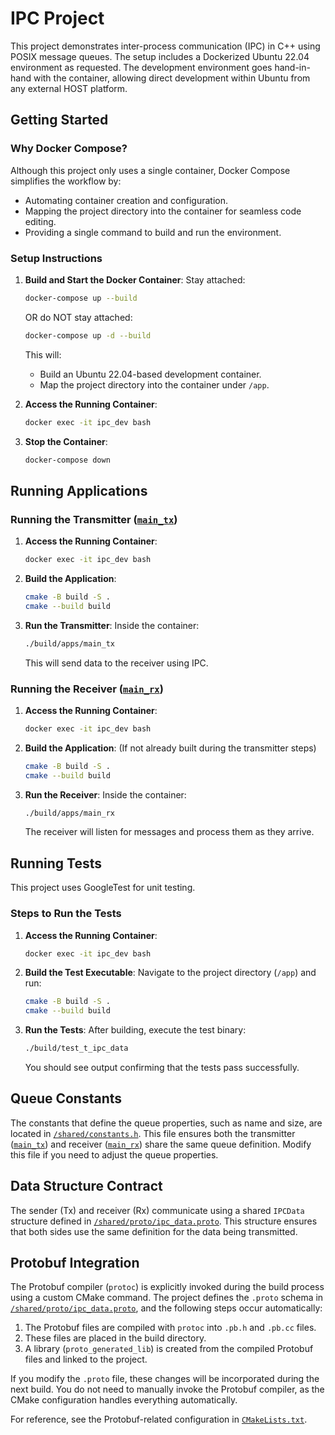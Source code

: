 # IPC Project

This project demonstrates inter-process communication (IPC) in C++ using POSIX message queues. The setup includes a Dockerized Ubuntu 22.04 environment as requested. The development environment goes hand-in-hand with the container, allowing direct development within Ubuntu from any external HOST platform.

## Getting Started

### Why Docker Compose?

Although this project only uses a single container, Docker Compose simplifies the workflow by:
- Automating container creation and configuration.
- Mapping the project directory into the container for seamless code editing.
- Providing a single command to build and run the environment.

### Setup Instructions

1. **Build and Start the Docker Container**:
   Stay attached:
   ```bash
   docker-compose up --build
   ```
   OR do NOT stay attached:
   ```bash
   docker-compose up -d --build
   ```
   This will:
   - Build an Ubuntu 22.04-based development container.
   - Map the project directory into the container under `/app`.

1. **Access the Running Container**:
   ```bash
   docker exec -it ipc_dev bash
   ```

1. **Stop the Container**:
   ```bash
   docker-compose down
   ```

## Running Applications

### Running the Transmitter ([`main_tx`](./apps/main_tx.cpp))

1. **Access the Running Container**:
   ```bash
   docker exec -it ipc_dev bash
   ```

1. **Build the Application**:
   ```bash
   cmake -B build -S .
   cmake --build build
   ```

1. **Run the Transmitter**:
   Inside the container:
   ```bash
   ./build/apps/main_tx
   ```
   This will send data to the receiver using IPC.

### Running the Receiver ([`main_rx`](./apps/main_rx.cpp))

1. **Access the Running Container**:
   ```bash
   docker exec -it ipc_dev bash
   ```

1. **Build the Application**:
   (If not already built during the transmitter steps)
   ```bash
   cmake -B build -S .
   cmake --build build
   ```

1. **Run the Receiver**:
   Inside the container:
   ```bash
   ./build/apps/main_rx
   ```
   The receiver will listen for messages and process them as they arrive.

## Running Tests

This project uses GoogleTest for unit testing.

### Steps to Run the Tests

1. **Access the Running Container**:
   ```bash
   docker exec -it ipc_dev bash
   ```

1. **Build the Test Executable**:
   Navigate to the project directory (`/app`) and run:
   ```bash
   cmake -B build -S .
   cmake --build build
   ```

1. **Run the Tests**:
   After building, execute the test binary:
   ```bash
   ./build/test_t_ipc_data
   ```
   You should see output confirming that the tests pass successfully.

## Queue Constants

The constants that define the queue properties, such as name and size, are located in [`/shared/constants.h`](./shared/constants.h). This file ensures both the transmitter ([`main_tx`](./apps/main_tx.cpp)) and receiver ([`main_rx`](./apps/main_rx.cpp)) share the same queue definition. Modify this file if you need to adjust the queue properties.

## Data Structure Contract

The sender (Tx) and receiver (Rx) communicate using a shared `IPCData` structure defined in [`/shared/proto/ipc_data.proto`](./shared/proto/ipc_data.proto). This structure ensures that both sides use the same definition for the data being transmitted.

## Protobuf Integration

The Protobuf compiler (`protoc`) is explicitly invoked during the build process using a custom CMake command. The project defines the `.proto` schema in [`/shared/proto/ipc_data.proto`](./shared/proto/ipc_data.proto), and the following steps occur automatically:

1. The Protobuf files are compiled with `protoc` into `.pb.h` and `.pb.cc` files.
1. These files are placed in the build directory.
1. A library (`proto_generated_lib`) is created from the compiled Protobuf files and linked to the project.

If you modify the `.proto` file, these changes will be incorporated during the next build. You do not need to manually invoke the Protobuf compiler, as the CMake configuration handles everything automatically.

For reference, see the Protobuf-related configuration in [`CMakeLists.txt`](./CMakeLists.txt).
